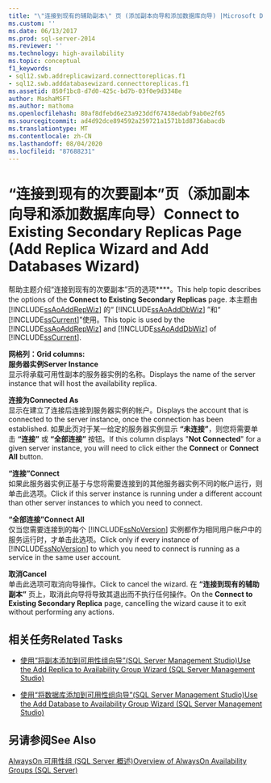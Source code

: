 ```yaml
---
title: "\"连接到现有的辅助副本\" 页 (添加副本向导和添加数据库向导) |Microsoft Docs"
ms.custom: ''
ms.date: 06/13/2017
ms.prod: sql-server-2014
ms.reviewer: ''
ms.technology: high-availability
ms.topic: conceptual
f1_keywords:
- sql12.swb.addreplicawizard.connecttoreplicas.f1
- sql12.swb.adddatabasewizard.connecttoreplicas.f1
ms.assetid: 850f1bc8-d7d0-425c-bd7b-03f0e9d3348e
author: MashaMSFT
ms.author: mathoma
ms.openlocfilehash: 80af8dfebd6e23a923ddf67438edabf9ab0e2f65
ms.sourcegitcommit: ad4d92dce894592a259721a1571b1d8736abacdb
ms.translationtype: MT
ms.contentlocale: zh-CN
ms.lasthandoff: 08/04/2020
ms.locfileid: "87688231"
---
```

# <a name="connect-to-existing-secondary-replicas-page-add-replica-wizard-and-add-databases-wizard"></a><span data-ttu-id="f722f-102">“连接到现有的次要副本”页（添加副本向导和添加数据库向导）</span><span class="sxs-lookup"><span data-stu-id="f722f-102">Connect to Existing Secondary Replicas Page (Add Replica Wizard and Add Databases Wizard)</span></span>
  <span data-ttu-id="f722f-103">帮助主题介绍“连接到现有的次要副本”页的选项\*\*\*\*。</span><span class="sxs-lookup"><span data-stu-id="f722f-103">This help topic describes the options of the **Connect to Existing Secondary Replicas** page.</span></span> <span data-ttu-id="f722f-104">本主题由 [!INCLUDE[ssAoAddRepWiz](../../../includes/ssaoaddrepwiz-md.md)] 的“ [!INCLUDE[ssAoAddDbWiz](../../../includes/ssaoadddbwiz-md.md)] ”和“ [!INCLUDE[ssCurrent](../../../includes/sscurrent-md.md)]”使用。</span><span class="sxs-lookup"><span data-stu-id="f722f-104">This topic is used by the [!INCLUDE[ssAoAddRepWiz](../../../includes/ssaoaddrepwiz-md.md)] and [!INCLUDE[ssAoAddDbWiz](../../../includes/ssaoadddbwiz-md.md)] of [!INCLUDE[ssCurrent](../../../includes/sscurrent-md.md)].</span></span>  
  
 <span data-ttu-id="f722f-105">**网格列：**</span><span class="sxs-lookup"><span data-stu-id="f722f-105">**Grid columns:**</span></span>  
 <span data-ttu-id="f722f-106">**服务器实例**</span><span class="sxs-lookup"><span data-stu-id="f722f-106">**Server Instance**</span></span>  
 <span data-ttu-id="f722f-107">显示将承载可用性副本的服务器实例的名称。</span><span class="sxs-lookup"><span data-stu-id="f722f-107">Displays the name of the server instance that will host the availability replica.</span></span>  
  
 <span data-ttu-id="f722f-108">**连接为**</span><span class="sxs-lookup"><span data-stu-id="f722f-108">**Connected As**</span></span>  
 <span data-ttu-id="f722f-109">显示在建立了连接后连接到服务器实例的帐户。</span><span class="sxs-lookup"><span data-stu-id="f722f-109">Displays the account that is connected to the server instance, once the connection has been established.</span></span> <span data-ttu-id="f722f-110">如果此页对于某一给定的服务器实例显示 **“未连接”**，则您将需要单击 **“连接”** 或 **“全部连接”** 按钮。</span><span class="sxs-lookup"><span data-stu-id="f722f-110">If this column displays "**Not Connected**" for a given server instance, you will need to click either the **Connect** or **Connect All** button.</span></span>  
  
 <span data-ttu-id="f722f-111">**“连接”**</span><span class="sxs-lookup"><span data-stu-id="f722f-111">**Connect**</span></span>  
 <span data-ttu-id="f722f-112">如果此服务器实例正基于与您将需要连接到的其他服务器实例不同的帐户运行，则单击此选项。</span><span class="sxs-lookup"><span data-stu-id="f722f-112">Click if this server instance is running under a different account than other server instances to which you need to connect.</span></span>  
  
 <span data-ttu-id="f722f-113">**“全部连接”**</span><span class="sxs-lookup"><span data-stu-id="f722f-113">**Connect All**</span></span>  
 <span data-ttu-id="f722f-114">仅当您需要连接到的每个 [!INCLUDE[ssNoVersion](../../../includes/ssnoversion-md.md)] 实例都作为相同用户帐户中的服务运行时，才单击此选项。</span><span class="sxs-lookup"><span data-stu-id="f722f-114">Click only if every instance of [!INCLUDE[ssNoVersion](../../../includes/ssnoversion-md.md)] to which you need to connect is running as a service in the same user account.</span></span>  
  
 <span data-ttu-id="f722f-115">**取消**</span><span class="sxs-lookup"><span data-stu-id="f722f-115">**Cancel**</span></span>  
 <span data-ttu-id="f722f-116">单击此选项可取消向导操作。</span><span class="sxs-lookup"><span data-stu-id="f722f-116">Click to cancel the wizard.</span></span> <span data-ttu-id="f722f-117">在 **“连接到现有的辅助副本”** 页上，取消此向导将导致其退出而不执行任何操作。</span><span class="sxs-lookup"><span data-stu-id="f722f-117">On the **Connect to Existing Secondary Replica** page, cancelling the wizard cause it to exit without performing any actions.</span></span>  
  

  
##  <a name="related-tasks"></a><a name="RelatedTasks"></a> <span data-ttu-id="f722f-118">相关任务</span><span class="sxs-lookup"><span data-stu-id="f722f-118">Related Tasks</span></span>  
  
-   [<span data-ttu-id="f722f-119">使用“将副本添加到可用性组向导”(SQL Server Management Studio)</span><span class="sxs-lookup"><span data-stu-id="f722f-119">Use the Add Replica to Availability Group Wizard &#40;SQL Server Management Studio&#41;</span></span>](use-the-add-replica-to-availability-group-wizard-sql-server-management-studio.md)  
  
-   [<span data-ttu-id="f722f-120">使用“将数据库添加到可用性组向导”(SQL Server Management Studio)</span><span class="sxs-lookup"><span data-stu-id="f722f-120">Use the Add Database to Availability Group Wizard &#40;SQL Server Management Studio&#41;</span></span>](availability-group-add-database-to-group-wizard.md)  
  

  
## <a name="see-also"></a><span data-ttu-id="f722f-121">另请参阅</span><span class="sxs-lookup"><span data-stu-id="f722f-121">See Also</span></span>  
 [<span data-ttu-id="f722f-122">AlwaysOn 可用性组 &#40;SQL Server 概述&#41;</span><span class="sxs-lookup"><span data-stu-id="f722f-122">Overview of AlwaysOn Availability Groups &#40;SQL Server&#41;</span></span>](overview-of-always-on-availability-groups-sql-server.md)  
  
  
